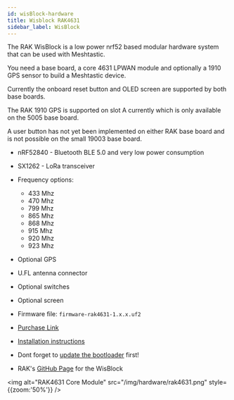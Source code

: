 ```yaml
---
id: wisBlock-hardware
title: Wisblock RAK4631
sidebar_label: WisBlock
---
```


The RAK WisBlock is a low power nrf52 based modular hardware system that can be used with Meshtastic.  

You need a base board, a core 4631 LPWAN module and optionally a 1910 GPS sensor to build a Meshtastic device.

Currently the onboard reset button and OLED screen are supported by both base boards. 

The RAK 1910 GPS is supported on slot A currently which is only available on the 5005 base board.

A user button has not yet been implemented on either RAK base board and is not possible on the small 19003 base board.

* nRF52840 - Bluetooth BLE 5.0 and very low power consumption
* SX1262 - LoRa transceiver
* Frequency options:
    * 433 Mhz
    * 470 Mhz
    * 799 Mhz
    * 865 Mhz
    * 868 Mhz
    * 915 Mhz
    * 920 Mhz
    * 923 Mhz
* Optional GPS
* U.FL antenna connector
* Optional switches
* Optional screen


* Firmware file: `firmware-rak4631-1.x.x.uf2`
* [Purchase Link](https://docs.rakwireless.com/Product-Categories/WisBlock/RAK4631/Overview)
* [Installation instructions](https://docs.rakwireless.com/Product-Categories/WisBlock/RAK4631/Quickstart/#rak4631-lora-mesh-via-meshtastic)
* Dont forget to [update the bootloader](https://docs.rakwireless.com/Product-Categories/WisBlock/RAK4631/Quickstart/#updating-the-bootloader) first!
* RAK's [GitHub Page](https://github.com/RAKWireless/WisBlock) for the WisBlock

<img alt="RAK4631 Core Module" src="/img/hardware/rak4631.png" style={{zoom:'50%'}} />